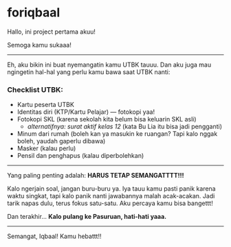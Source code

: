 # foriqbaal

Hallo, ini project pertama akuu!

Semoga kamu sukaaa!

---

Eh, aku bikin ini buat nyemangatin kamu UTBK tauuu. Dan aku juga mau ngingetin hal-hal yang perlu kamu bawa saat UTBK nanti:

### Checklist UTBK:
- Kartu peserta UTBK
- Identitas diri (KTP/Kartu Pelajar) — fotokopi yaa!
- Fotokopi SKL (karena sekolah kita belum bisa keluarin SKL asli)
  - *alternatifnya: surat aktif kelas 12* (kata Bu Lia itu bisa jadi pengganti)
- Minum dari rumah (boleh kan ya masukin ke ruangan? Tapi kalo nggak boleh, yaudah gaperlu dibawa)
- Masker (kalau perlu)
- Pensil dan penghapus (kalau diperbolehkan)

---

Yang paling penting adalah:
**HARUS TETAP SEMANGATTTT!!!**

Kalo ngerjain soal, jangan buru-buru ya. Iya tauu kamu pasti panik karena waktu singkat, tapi kalo panik nanti jawabannya malah acak-acakan. Jadi tarik napas dulu, terus fokus satu-satu. Aku percaya kamu bisa bangettt!

Dan terakhir...
**Kalo pulang ke Pasuruan, hati-hati yaaa.**

---

Semangat, Iqbaal! Kamu hebattt!!

